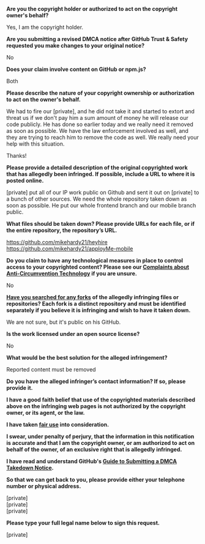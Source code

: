 **Are you the copyright holder or authorized to act on the copyright owner's behalf?**

Yes, I am the copyright holder.

**Are you submitting a revised DMCA notice after GitHub Trust & Safety requested you make changes to your original notice?**

No

**Does your claim involve content on GitHub or npm.js?**

Both

**Please describe the nature of your copyright ownership or authorization to act on the owner's behalf.**

We had to fire our [private], and he did not take it and started to extort and threat us if we don't pay him a sum amount of money he will release our code publicly. He has done so earlier today and we really need it removed as soon as possible. We have the law enforcement involved as well, and they are trying to reach him to remove the code as well. We really need your help with this situation.

Thanks!

**Please provide a detailed description of the original copyrighted work that has allegedly been infringed. If possible, include a URL to where it is posted online.**

[private] put all of our IP work public on Github and sent it out on [private] to a bunch of other sources. We need the whole repository taken down as soon as possible. He put our whole frontend branch and our mobile branch public.

**What files should be taken down? Please provide URLs for each file, or if the entire repository, the repository’s URL.**

https://github.com/mikehardy21/heyhire  
https://github.com/mikehardy21/apployMe-mobile

**Do you claim to have any technological measures in place to control access to your copyrighted content? Please see our <a href="https://docs.github.com/articles/guide-to-submitting-a-dmca-takedown-notice#complaints-about-anti-circumvention-technology">Complaints about Anti-Circumvention Technology</a> if you are unsure.**

No

**<a href="https://docs.github.com/articles/dmca-takedown-policy#b-what-about-forks-or-whats-a-fork">Have you searched for any forks</a> of the allegedly infringing files or repositories? Each fork is a distinct repository and must be identified separately if you believe it is infringing and wish to have it taken down.**

We are not sure, but it's public on his GitHub.

**Is the work licensed under an open source license?**

No

**What would be the best solution for the alleged infringement?**

Reported content must be removed

**Do you have the alleged infringer’s contact information? If so, please provide it.**

**I have a good faith belief that use of the copyrighted materials described above on the infringing web pages is not authorized by the copyright owner, or its agent, or the law.**

**I have taken <a href="https://www.lumendatabase.org/topics/22">fair use</a> into consideration.**

**I swear, under penalty of perjury, that the information in this notification is accurate and that I am the copyright owner, or am authorized to act on behalf of the owner, of an exclusive right that is allegedly infringed.**

**I have read and understand GitHub's <a href="https://docs.github.com/articles/guide-to-submitting-a-dmca-takedown-notice/">Guide to Submitting a DMCA Takedown Notice</a>.**

**So that we can get back to you, please provide either your telephone number or physical address.**

[private]  
[private]  
[private]  

**Please type your full legal name below to sign this request.**

[private]
